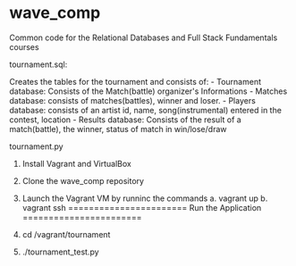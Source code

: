 wave_comp
=============

Common code for the Relational Databases and Full Stack Fundamentals courses

tournament.sql:

Creates the tables for the tournament and consists of:
	- Tournament database: Consists of the Match(battle) organizer's Informations
	- Matches database: consists of matches(battles), winner and loser.
	- Players database: consists of an artist id, name, song(instrumental) entered in the contest, location
	- Results database: Consists of the result of a match(battle), the winner, status of match in win/lose/draw

tournament.py


1. Install Vagrant and VirtualBox

2. Clone the wave_comp repository

3. Launch the Vagrant VM by runninc the commands
	a. vagrant up
	b. vagrant ssh
=======================
 Run the Application
=======================


1. cd /vagrant/tournament
2.  ./tournament_test.py
